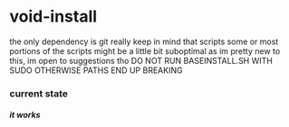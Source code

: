 # void-install
the only dependency is git really
keep in mind that scripts some or most portions of the scripts might be a little bit suboptimal as im pretty new to this, im open to suggestions tho
DO NOT RUN BASEINSTALL.SH WITH SUDO OTHERWISE PATHS END UP BREAKING 
### current state
##### it works

